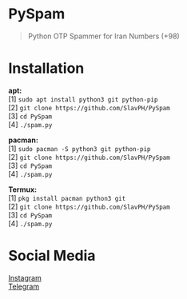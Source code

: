 # PySpam
>Python OTP Spammer for Iran Numbers (+98)

# Installation
**apt:**                                  
[1] `sudo apt install python3 git python-pip`                               
[2] `git clone https://github.com/SlavPH/PySpam`                             
[3] `cd PySpam`                               
[4] `./spam.py`                               

**pacman:**                             
[1] `sudo pacman -S python3 git python-pip`                          
[2] `git clone https://github.com/SlavPH/PySpam`                             
[3] `cd PySpam`                                 
[4] `./spam.py`                               

**Termux:**                    
[1] `pkg install pacman python3 git`                          
[2] `git clone https://github.com/SlavPH/PySpam`                             
[3] `cd PySpam`                                 
[4] `./spam.py`

# Social Media
[Instagram](https://instagram.com/theslavph)                                                
[Telegram](https://telegram.me/slavph)
